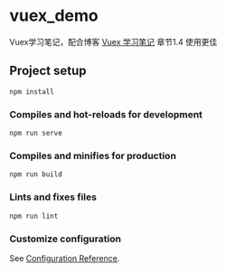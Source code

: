 # vuex_demo

Vuex学习笔记，配合博客 [Vuex 学习笔记](https://qw-null.github.io/2021/06/01/Vuex-study-note/) 章节1.4  使用更佳

## Project setup
```
npm install
```

### Compiles and hot-reloads for development
```
npm run serve
```

### Compiles and minifies for production
```
npm run build
```

### Lints and fixes files
```
npm run lint
```

### Customize configuration
See [Configuration Reference](https://cli.vuejs.org/config/).
